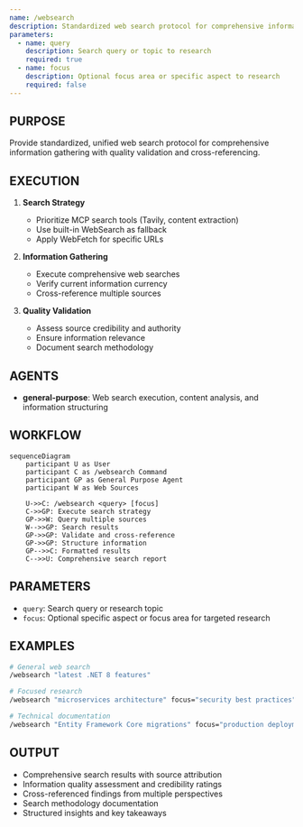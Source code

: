 ```yaml
---
name: /websearch
description: Standardized web search protocol for comprehensive information gathering
parameters:
  - name: query
    description: Search query or topic to research
    required: true
  - name: focus
    description: Optional focus area or specific aspect to research
    required: false
---
```


## PURPOSE

Provide standardized, unified web search protocol for comprehensive information gathering with quality validation and cross-referencing.

## EXECUTION

1. **Search Strategy**
   - Prioritize MCP search tools (Tavily, content extraction)
   - Use built-in WebSearch as fallback
   - Apply WebFetch for specific URLs

2. **Information Gathering**
   - Execute comprehensive web searches
   - Verify current information currency
   - Cross-reference multiple sources

3. **Quality Validation**
   - Assess source credibility and authority
   - Ensure information relevance
   - Document search methodology

## AGENTS

- **general-purpose**: Web search execution, content analysis, and information structuring

## WORKFLOW

```mermaid
sequenceDiagram
    participant U as User
    participant C as /websearch Command
    participant GP as General Purpose Agent
    participant W as Web Sources

    U->>C: /websearch <query> [focus]
    C->>GP: Execute search strategy
    GP->>W: Query multiple sources
    W-->>GP: Search results
    GP->>GP: Validate and cross-reference
    GP->>GP: Structure information
    GP-->>C: Formatted results
    C-->>U: Comprehensive search report
```

## PARAMETERS

- `query`: Search query or research topic
- `focus`: Optional specific aspect or focus area for targeted research

## EXAMPLES

```bash
# General web search
/websearch "latest .NET 8 features"

# Focused research
/websearch "microservices architecture" focus="security best practices"

# Technical documentation
/websearch "Entity Framework Core migrations" focus="production deployment"
```

## OUTPUT

- Comprehensive search results with source attribution
- Information quality assessment and credibility ratings
- Cross-referenced findings from multiple perspectives
- Search methodology documentation
- Structured insights and key takeaways